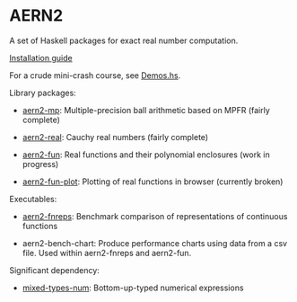 # AERN2

A set of Haskell packages for exact real number computation.

[Installation guide](docs/install.md)

For a crude mini-crash course, see [Demos.hs](aern2-demos/src/Demos.hs).

Library packages:

  * [aern2-mp](http://michalkonecny.github.io/aern2/aern2-mp-0.1.0.0/): Multiple-precision ball arithmetic based on MPFR (fairly complete)

  * [aern2-real](http://michalkonecny.github.io/aern2/aern2-real-0.1.0.0/): Cauchy real numbers (fairly complete)

  * [aern2-fun](http://michalkonecny.github.io/aern2/aern2-fun-0.1.0.0/): Real functions and their polynomial enclosures (work in progress)

  * [aern2-fun-plot](http://michalkonecny.github.io/aern2/aern2-fun-plot-0.1.0.0/): Plotting of real functions in browser (currently broken)

Executables:

  * [aern2-fnreps](https://github.com/michalkonecny/aern2/tree/master/aern2-fnreps): Benchmark comparison of representations of continuous functions

  * aern2-bench-chart: Produce performance charts using data from a csv file.  Used within aern2-fnreps and aern2-fun.

Significant dependency:

  * [mixed-types-num](https://michalkonecny.github.io/mixed-types-num/Numeric-MixedTypes.html):
    Bottom-up-typed numerical expressions
